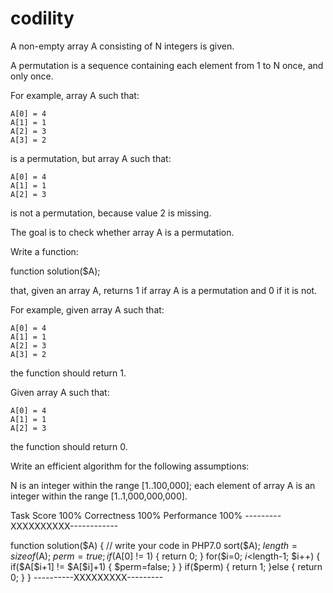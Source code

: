 # codility
A non-empty array A consisting of N integers is given.

A permutation is a sequence containing each element from 1 to N once, and only once.

For example, array A such that:

    A[0] = 4
    A[1] = 1
    A[2] = 3
    A[3] = 2
is a permutation, but array A such that:

    A[0] = 4
    A[1] = 1
    A[2] = 3
is not a permutation, because value 2 is missing.

The goal is to check whether array A is a permutation.

Write a function:

function solution($A);

that, given an array A, returns 1 if array A is a permutation and 0 if it is not.

For example, given array A such that:

    A[0] = 4
    A[1] = 1
    A[2] = 3
    A[3] = 2
the function should return 1.

Given array A such that:

    A[0] = 4
    A[1] = 1
    A[2] = 3
the function should return 0.

Write an efficient algorithm for the following assumptions:

N is an integer within the range [1..100,000];
each element of array A is an integer within the range [1..1,000,000,000].

Task Score
100%
Correctness
100%
Performance
100%
---------XXXXXXXXXX------------

function solution($A) {
    // write your code in PHP7.0
    sort($A);
    $length=sizeof($A);
    $perm=true;
    if($A[0] != 1) {
        return 0;
    }
    for($i=0; $i<$length-1; $i++) {
        if($A[$i+1] != $A[$i]+1) {
            $perm=false;
        }
    }
    if($perm) {
        return 1;
    }else {
        return 0;
    }
}
----------XXXXXXXXX---------
